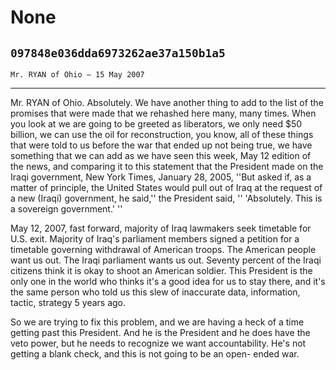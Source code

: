 # None
## `097848e036dda6973262ae37a150b1a5`
`Mr. RYAN of Ohio — 15 May 2007`

---


Mr. RYAN of Ohio. Absolutely. We have another thing to add to the 
list of the promises that were made that we rehashed here many, many 
times. When you look at we are going to be greeted as liberators, we 
only need $50 billion, we can use the oil for reconstruction, you know, 
all of these things that were told to us before the war that ended up 
not being true, we have something that we can add as we have seen this 
week, May 12 edition of the news, and comparing it to this statement 
that the President made on the Iraqi government, New York Times, 
January 28, 2005, ''But asked if, as a matter of principle, the United 
States would pull out of Iraq at the request of a new (Iraqi) 
government, he said,'' the President said, '' 'Absolutely. This is a 
sovereign government.' ''

May 12, 2007, fast forward, majority of Iraq lawmakers seek timetable 
for U.S. exit. Majority of Iraq's parliament members signed a petition 
for a timetable governing withdrawal of American troops. The American 
people want us out. The Iraqi parliament wants us out. Seventy percent 
of the Iraqi citizens think it is okay to shoot an American soldier. 
This President is the only one in the world who thinks it's a good idea 
for us to stay there, and it's the same person who told us this slew of 
inaccurate data, information, tactic, strategy 5 years ago.

So we are trying to fix this problem, and we are having a heck of a 
time getting past this President. And he is the President and he does 
have the veto power, but he needs to recognize we want accountability. 
He's not getting a blank check, and this is not going to be an open-
ended war.